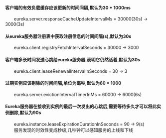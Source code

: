 #### 客户端的有效负载缓存应该更新的时间间隔,默认为30 * 1000ms
<div style="text-indent:2em">eureka.server.responseCacheUpdateIntervalMs = 30000(30s) -> 3000(3s)</div>
    
#### 从eureka服务器注册表中获取注册信息的时间间隔(s),默认为30s
<div style="text-indent:2em">eureka.client.registryFetchIntervalSeconds = 30000 -> 3000</div>
    
#### 客户端多长时间发送心跳给eureka服务器,表明它仍然活着,默认为30s
<div style="text-indent:2em">eureka.client.leaseRenewalIntervalInSeconds = 30 -> 3</div>
    
#### 过期实例应该剔除的时间间隔,单位为毫秒,默认为60 * 1000
<div style="text-indent:2em">eureka.server.evictionIntervalTimerInMs = 60000 -> 6000(6s)</div>
    
#### Eureka服务器在接收到实例的最后一次发出的心跳后,需要等待多久才可以将此实例删除,默认为90s
<div style="text-indent:2em">eureka.instance.leaseExpirationDurationInSeconds = 90 -> 9(s)</div>
    
<div style="text-indent:2em">服务发现的时效性变成秒级,几秒钟可以感知服务的上线和下线</div>

